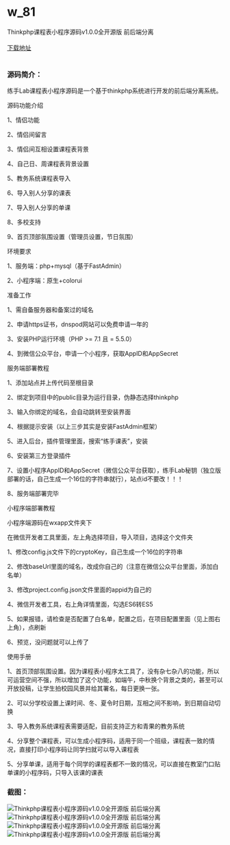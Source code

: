 # w_81
Thinkphp课程表小程序源码v1.0.0全开源版 前后端分离
<br/></br>
[下载地址](https://www.uuid2.com/81.html "下载地址")
<br/></br>
<h3>源码简介：</h3>
<p>练手Lab课程表小程序源码是一个基于thinkphp系统进行开发的前后端分离系统。<p>
<p>源码功能介绍

1、情侣功能

2、情侣间留言

3、情侣间互相设置课程表背景

4、自己日、周课程表背景设置

5、教务系统课程表导入

6、导入别人分享的课表

7、导入别人分享的单课

8、多校支持

9、首页顶部氛围设置（管理员设置，节日氛围）


环境要求

1、服务端：php+mysql（基于FastAdmin）

2、小程序端：原生+colorui

准备工作

1、需自备服务器和备案过的域名

2、申请https证书，dnspod网站可以免费申请一年的

3、安装PHP运行环境（PHP >= 7.1 且 = 5.5.0）

4、到微信公众平台，申请一个小程序，获取AppID和AppSecret


服务端部署教程

1、添加站点并上传代码至根目录

2、绑定到项目中的public目录为运行目录，伪静态选择thinkphp

3、输入你绑定的域名，会自动跳转至安装界面

4、根据提示安装（以上三步其实是安装FastAdmin框架）

5、进入后台，插件管理里面，搜索“练手课表”，安装

6、安装第三方登录插件

7、设置小程序AppID和AppSecret（微信公众平台获取），练手Lab秘钥（独立版部署的话，自己生成一个16位的字符串就行），站点id不要改！！！

8、服务端部署完毕


小程序端部署教程

小程序端源码在wxapp文件夹下

在微信开发者工具里面，左上角选择项目，导入项目，选择这个文件夹

1、修改config.js文件下的cryptoKey，自己生成一个16位的字符串

2、修改baseUrl里面的域名，改成你自己的（注意在微信公众平台里面，添加白名单）

3、修改project.config.json文件里面的appid为自己的

4、微信开发者工具，右上角详情里面，勾选ES6转ES5

5、如果报错，请检查是否配置了白名单，配置之后，在项目配置里面（见上图右上角），点刷新

6、预览，没问题就可以上传了


使用手册

1、首页顶部氛围设置。因为课程表小程序太工具了，没有杂七杂八的功能，所以可运营空间不强，所以增加了这个功能，如端午，中秋换个背景之类的，甚至可以开放投稿，让学生拍校园风景并给其署名，每日更换一张。

2、可以分学校设置上课时间、冬、夏令时日期，互相之间不影响，到日期自动切换

3、导入教务系统课程表需要适配，目前支持正方和青果的教务系统

4、分享整个课程表，可以生成小程序码，适用于同一个班级，课程表一致的情况，直接打印小程序码让同学扫就可以导入课程表<p>
<p>5、分享单课，适用于每个同学的课程表都不一致的情况，可以直接在教室门口贴单课的小程序码，只导入该课的课表<p>
<h3>截图：</h3>
<img src="https://www.uuid2.com/wp-content/uploads/img/202105/eb8b142641.jpg" alt="Thinkphp课程表小程序源码v1.0.0全开源版 前后端分离"><img src="https://www.uuid2.com/wp-content/uploads/img/202105/eb8b142987.jpg" alt="Thinkphp课程表小程序源码v1.0.0全开源版 前后端分离"><img src="https://www.uuid2.com/wp-content/uploads/img/202105/b83a57c293.jpg" alt="Thinkphp课程表小程序源码v1.0.0全开源版 前后端分离"><img src="https://www.uuid2.com/wp-content/uploads/img/202105/b83a57c567.jpg" alt="Thinkphp课程表小程序源码v1.0.0全开源版 前后端分离">
